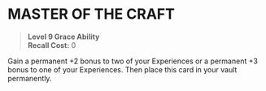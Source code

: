 ﻿---
tags:
  - Ability
  - CharacterOption
name: 'MASTER OF THE CRAFT'
level: 9
domain: 'Grace'
type: 'Ability'
recall: '0'
description: 'Gain a permanent +2 bonus to two of your Experiences or a permanent +3 bonus to one of your Experiences. Then place this card in your vault permanently.'
---
# MASTER OF THE CRAFT

> **Level 9 Grace Ability**  
> **Recall Cost:** 0

Gain a permanent +2 bonus to two of your Experiences or a permanent +3 bonus to one of your Experiences. Then place this card in your vault permanently.
